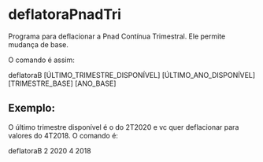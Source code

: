 # deflatoraPnadTri

Programa para deflacionar a Pnad Contínua Trimestral.
Ele permite mudança de base.

O comando é assim:

deflatoraB	[ÚLTIMO_TRIMESTRE_DISPONÍVEL]	[ÚLTIMO_ANO_DISPONÍVEL]	[TRIMESTRE_BASE]	[ANO_BASE]

## Exemplo:
O último trimestre disponível é o do 2T2020 e vc quer deflacionar para valores do 4T2018.
O comando é:

  deflatoraB 2 2020 4 2018

